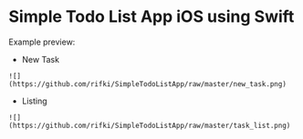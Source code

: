 Simple Todo List App iOS using Swift
===================================

Example preview:

* New Task

```
![](https://github.com/rifki/SimpleTodoListApp/raw/master/new_task.png)
```

* Listing

```
![](https://github.com/rifki/SimpleTodoListApp/raw/master/task_list.png)
```
